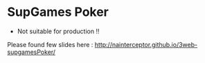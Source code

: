 SupGames Poker
=============

* Not suitable for production !!

Please found few slides here : http://nainterceptor.github.io/3web-supgamesPoker/
